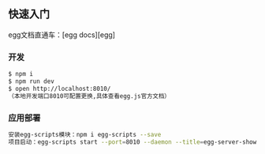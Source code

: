 ## 快速入门

<!-- add docs here for user -->
 egg文档直通车：[egg docs][egg] 
### 开发

```bash
$ npm i
$ npm run dev
$ open http://localhost:8010/
（本地开发端口8010可配置更换,具体查看egg.js官方文档）
```

### 应用部署

```bash
安装egg-scripts模块：npm i egg-scripts --save
项目启动：egg-scripts start --port=8010 --daemon --title=egg-server-showcase
```
